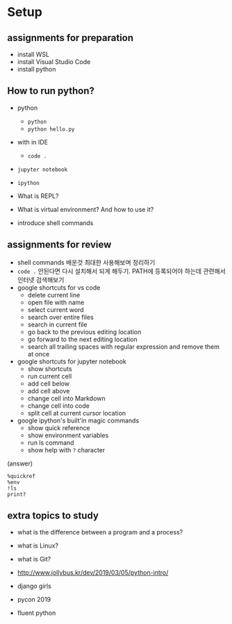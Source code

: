 # Setup

## assignments for preparation

- install WSL
- install Visual Studio Code
- install python

## How to run python?

- python
  - `python`
  - `python hello.py`
- with in IDE
  - `code .`
- `jupyter notebook`
- `ipython`

- What is REPL?
- What is virtual environment? And how to use it?
- introduce shell commands

## assignments for review

- shell commands 배운것 최대한 사용해보며 정리하기
- `code .` 안된다면 다시 설치해서 되게 해두기. PATH에 등록되어야 하는데 관련해서 인터넷 검색해보기
- google shortcuts for vs code
  - delete current line
  - open file with name
  - select current word
  - search over entire files
  - search in current file
  - go back to the previous editing location
  - go forward to the next editing location
  - search all trailing spaces with regular expression and remove them at once
- google shortcuts for jupyter notebook
  - show shortcuts
  - run current cell
  - add cell below
  - add cell above
  - change cell into Markdown
  - change cell into code
  - split cell at current cursor location
- google ipython's built'in magic commands
  - show quick reference
  - show environment variables
  - run ls command
  - show help with `?` character

(answer)

```text
%quickref
%env
!ls
print?
```

## extra topics to study

- what is the difference between a program and a process?
- what is Linux?
- what is Git?

- http://www.jollybus.kr/dev/2019/03/05/python-intro/
- django girls
- pycon 2019
- fluent python
